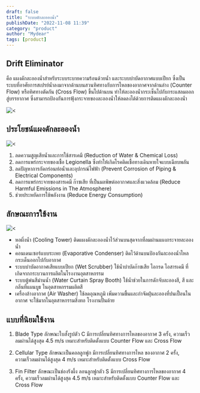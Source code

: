 ```yaml
---
draft: false
title: "ระบบดักละอองน้ำ"
publishDate: "2022-11-08 11:39"
category: "product"
author: "Mydear"
tags: [product]
---
```


## Drift Eliminator

คือ แผงดักละอองน้ำสำหรับระบบระบายความร้อนด้วยน้ำ และระบบบำบัดอากาศแบบเปียก ซึ่งเป็นระบบที่อาศัยการสเปรย์น้ำลงมาจากด้านบนสวนทิศทางกับการไหลของอากาศจากด้านล่าง (Counter Flow) หรือทิศทางตัดกัน (Cross Flow) ขึ้นไปด้านบน ทำให้ละอองน้ำกระเซ็นไปกับกระแสลมออกสู่บรรยากาศ ซึ่งสามารถป้องกันการฟุ้งกระจายของละอองน้ำให้ลดลงได้ด้วยการติดแผงดักละอองน้ำ

![<](@assets/wet_scrubber/1.png)

## ประโยชน์แผงดักละอองน้ำ

![<](@assets/wet_scrubber/2.png)

1. ลดความสูญเสียน้ำและการใช้สารเคมี (Reduction of Water & Chemical Loss)
2. ลดการแพร่กระจายของเชื้อ Legionella ซึ่งทำให้เกิดโรคติดเชื้อทางเดินหายใจแบบเฉียบพลัน
3. ลดปัญหาการกัดกร่อนท่อน้ำและอุปกรณ์ไฟฟ้า (Prevent Corrosion of Piping & Electrical Components)
4. ลดการแพร่กระจายของสารเคมี ก๊าซเสีย ที่เป็นมลพิษต่ออากาศและสิ่งแวดล้อม (Reduce Harmful Emissions in The Atmosphere)
5. ช่วยประหยัดการใช้พลังงาน (Reduce Energy Consumption)

## ลักษณะการใช้งาน

![<](@assets/wet_scrubber/3.png)

- หอผึ่งน้ำ (Cooling Tower) ติดแผงดักละอองน้ำไว้ส่วนบนสุดจากที่ลมผ่านแผงกระจายละอองน้ำ
- คอนเดนเซอร์แบบระเหย (Evaporative Condenser) ติดไว้ด้านบนป้องกันละอองน้ำไหลกระเด็นออกไปกับอากาศ
- ระบบบำบัดอากาศเสียแบบเปียก (Wet Scrubber) ใช้น้ำบำบัดก๊าซเสีย ไอกรด ไอสารเคมี ที่เกิดจากกระบวนการผลิตในโรงงานอุตสาหกรรม
- ระบบตู้พ่นสีม่านน้ำ (Water Curtain Spray Booth) ใช้น้ำช่วยในการดักจับละอองสี, สี และกลิ่นที่แผนบูธ ในอุตสาหกรรมผลิตสี
- เครื่องล้างอากาศ (Air Washer) ใช้ลดอุณหภูมิ เพิ่มความชื้นและกำจัดฝุ่นละอองที่ปนเปื้อนในอากาศ จะใช้มากในอุตสาหกรรมสิ่งทอ โรงงานปั่นด้าย


## แบบที่นิยมใช้งาน

1. Blade Type ลักษณะใบสั้งรูปตัว C มีการเปลี่ยนทิศทางการไหลของอากาศ 3 ครั้ง, ความเร็วลมผ่านได้สูงสุด 4.5 m/s เหมาะสำหรับติดตั้งแบบ Counter Flow และ Cross Flow

2. Cellular Type ลักษณะเป็นคอลลูกฟูก มีการเปลี่ยนทิศทางการไหล ของอากาศ 2 ครั้ง, ความเร็วลมผ่านได้สูงสุด 4 m/s เหมาะสำหรับติดตั้งแบบ Cross Flow

3. Fin Filter ลักษณะเป็นช่องรังผึ้ง ลอนลูกฟูกตัว S มีการเปลี่ยนทิศทางการไหลของอากาศ 4 ครั้ง, ความเร็วลมผ่านได้สูงสุด 4.5 m/s เหมาะสำหรับติดตั้งแบบ Counter Flow และ Cross Flow